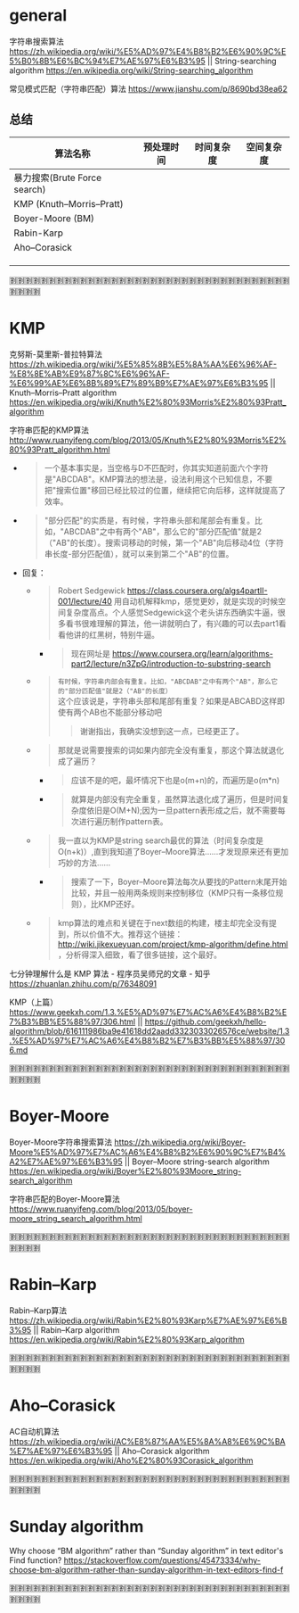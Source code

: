 
# general

字符串搜索算法 https://zh.wikipedia.org/wiki/%E5%AD%97%E4%B8%B2%E6%90%9C%E5%B0%8B%E6%BC%94%E7%AE%97%E6%B3%95 || String-searching algorithm https://en.wikipedia.org/wiki/String-searching_algorithm

常见模式匹配（字符串匹配）算法 https://www.jianshu.com/p/8690bd38ea62

## 总结

|算法名称|预处理时间|时间复杂度|空间复杂度|
|--|--|--|--|
| 暴力搜索(Brute Force search) ||||
| KMP (Knuth–Morris–Pratt) ||||
| Boyer-Moore (BM) ||||
|Rabin-Karp||||
|Aho–Corasick||||
|||||
|||||
|||||

:u5272::u5272::u5272::u5272::u5272::u5272::u5272::u5272::u5272::u5272::u5272::u5272::u5272::u5272::u5272::u5272::u5272::u5272::u5272::u5272::u5272::u5272::u5272::u5272::u5272::u5272::u5272::u5272::u5272::u5272::u5272::u5272::u5272::u5272::u5272::u5272::u5272::u5272::u5272::u5272:

# KMP

克努斯-莫里斯-普拉特算法 https://zh.wikipedia.org/wiki/%E5%85%8B%E5%8A%AA%E6%96%AF-%E8%8E%AB%E9%87%8C%E6%96%AF-%E6%99%AE%E6%8B%89%E7%89%B9%E7%AE%97%E6%B3%95 || Knuth–Morris–Pratt algorithm https://en.wikipedia.org/wiki/Knuth%E2%80%93Morris%E2%80%93Pratt_algorithm

字符串匹配的KMP算法 http://www.ruanyifeng.com/blog/2013/05/Knuth%E2%80%93Morris%E2%80%93Pratt_algorithm.html
- > 一个基本事实是，当空格与D不匹配时，你其实知道前面六个字符是"ABCDAB"。KMP算法的想法是，设法利用这个已知信息，不要把"搜索位置"移回已经比较过的位置，继续把它向后移，这样就提高了效率。
- > "部分匹配"的实质是，有时候，字符串头部和尾部会有重复。比如，"ABCDAB"之中有两个"AB"，那么它的"部分匹配值"就是2（"AB"的长度）。搜索词移动的时候，第一个"AB"向后移动4位（字符串长度-部分匹配值），就可以来到第二个"AB"的位置。
- 回复：
  * > Robert Sedgewick https://class.coursera.org/algs4partII-001/lecture/40 用自动机解释kmp，感觉更妙，就是实现的时候空间复杂度高点。个人感觉Sedgewick这个老头讲东西确实牛逼，很多看书很难理解的算法，他一讲就明白了，有兴趣的可以去part1看看他讲的红黑树，特别牛逼。
    + > 现在网址是 https://www.coursera.org/learn/algorithms-part2/lecture/n3ZpG/introduction-to-substring-search
  * > `有时候，字符串内部会有重复。比如，"ABCDAB"之中有两个"AB"，那么它的"部分匹配值"就是2（"AB"的长度）` <br> 这个应该说是，字符串头部和尾部有重复？如果是ABCABD这样即使有两个AB也不能部分移动吧
    >> 谢谢指出，我确实没想到这一点，已经更正了。
  * > 那就是说需要搜索的词如果内部完全没有重复，那这个算法就退化成了遍历？
    + > 应该不是的吧，最坏情况下也是o(m+n)的，而遍历是o(m\*n)
    + > 就算是内部没有完全重复，虽然算法退化成了遍历，但是时间复杂度依旧是O(M+N);因为一旦pattern表形成之后，就不需要每次进行遍历制作pattern表。
  * > 我一直以为KMP是string search最优的算法（时间复杂度是O(n+k)）,直到我知道了Boyer–Moore算法……才发现原来还有更加巧妙的方法……
    + > 搜索了一下，Boyer–Moore算法每次从要找的Pattern末尾开始比较，并且一般用两条规则来控制移位（KMP只有一条移位规则），比KMP还好。
  * > kmp算法的难点和关键在于next数组的构建，楼主却完全没有提到，所以价值不大。推荐这个链接：http://wiki.jikexueyuan.com/project/kmp-algorithm/define.html ，分析得深入细致，看了很多链接，这个最好。

七分钟理解什么是 KMP 算法 - 程序员吴师兄的文章 - 知乎 https://zhuanlan.zhihu.com/p/76348091

KMP（上篇） https://www.geekxh.com/1.3.%E5%AD%97%E7%AC%A6%E4%B8%B2%E7%B3%BB%E5%88%97/306.html || https://github.com/geekxh/hello-algorithm/blob/616111986ba9e41618dd2aadd3323033026576ce/website/1.3.%E5%AD%97%E7%AC%A6%E4%B8%B2%E7%B3%BB%E5%88%97/306.md

:u5272::u5272::u5272::u5272::u5272::u5272::u5272::u5272::u5272::u5272::u5272::u5272::u5272::u5272::u5272::u5272::u5272::u5272::u5272::u5272::u5272::u5272::u5272::u5272::u5272::u5272::u5272::u5272::u5272::u5272::u5272::u5272::u5272::u5272::u5272::u5272::u5272::u5272::u5272::u5272:

# Boyer-Moore

Boyer-Moore字符串搜索算法 https://zh.wikipedia.org/wiki/Boyer-Moore%E5%AD%97%E7%AC%A6%E4%B8%B2%E6%90%9C%E7%B4%A2%E7%AE%97%E6%B3%95 || Boyer–Moore string-search algorithm https://en.wikipedia.org/wiki/Boyer%E2%80%93Moore_string-search_algorithm

字符串匹配的Boyer-Moore算法 https://www.ruanyifeng.com/blog/2013/05/boyer-moore_string_search_algorithm.html

:u5272::u5272::u5272::u5272::u5272::u5272::u5272::u5272::u5272::u5272::u5272::u5272::u5272::u5272::u5272::u5272::u5272::u5272::u5272::u5272::u5272::u5272::u5272::u5272::u5272::u5272::u5272::u5272::u5272::u5272::u5272::u5272::u5272::u5272::u5272::u5272::u5272::u5272::u5272::u5272:

# Rabin–Karp

Rabin–Karp算法 https://zh.wikipedia.org/wiki/Rabin%E2%80%93Karp%E7%AE%97%E6%B3%95 || Rabin–Karp algorithm https://en.wikipedia.org/wiki/Rabin%E2%80%93Karp_algorithm

:u5272::u5272::u5272::u5272::u5272::u5272::u5272::u5272::u5272::u5272::u5272::u5272::u5272::u5272::u5272::u5272::u5272::u5272::u5272::u5272::u5272::u5272::u5272::u5272::u5272::u5272::u5272::u5272::u5272::u5272::u5272::u5272::u5272::u5272::u5272::u5272::u5272::u5272::u5272::u5272:

# Aho–Corasick

AC自动机算法 https://zh.wikipedia.org/wiki/AC%E8%87%AA%E5%8A%A8%E6%9C%BA%E7%AE%97%E6%B3%95 || Aho–Corasick algorithm https://en.wikipedia.org/wiki/Aho%E2%80%93Corasick_algorithm

:u5272::u5272::u5272::u5272::u5272::u5272::u5272::u5272::u5272::u5272::u5272::u5272::u5272::u5272::u5272::u5272::u5272::u5272::u5272::u5272::u5272::u5272::u5272::u5272::u5272::u5272::u5272::u5272::u5272::u5272::u5272::u5272::u5272::u5272::u5272::u5272::u5272::u5272::u5272::u5272:

# Sunday algorithm

Why choose “BM algorithm” rather than “Sunday algorithm” in text editor's Find function? https://stackoverflow.com/questions/45473334/why-choose-bm-algorithm-rather-than-sunday-algorithm-in-text-editors-find-f

:u5272::u5272::u5272::u5272::u5272::u5272::u5272::u5272::u5272::u5272::u5272::u5272::u5272::u5272::u5272::u5272::u5272::u5272::u5272::u5272::u5272::u5272::u5272::u5272::u5272::u5272::u5272::u5272::u5272::u5272::u5272::u5272::u5272::u5272::u5272::u5272::u5272::u5272::u5272::u5272:
